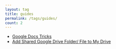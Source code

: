 ```yaml
---
layout: tag
title: guides
permalink: /tags/guides/
count: 2
---
```


- [Google Docs Tricks](https://blog.chraebsli.dev/guides/google-docs-tricks/)
- [Add Shared Google Drive Folder/ File to My Drive](https://blog.chraebsli.dev/guides/add-shared-google-drive-folder-to-my-drive/)
